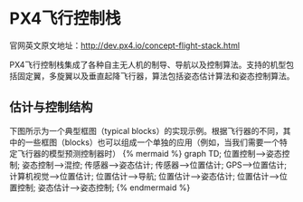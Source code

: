 # PX4飞行控制栈
官网英文原文地址：http://dev.px4.io/concept-flight-stack.html

PX4飞行控制栈集成了各种自主无人机的制导、导航以及控制算法。支持的机型包括固定翼，多旋翼以及垂直起降飞行器，算法包括姿态估计算法和姿态控制算法。

## **估计与控制结构**

下图所示为一个典型框图（typical blocks）的实现示例。根据飞行器的不同，其中的一些框图（blocks）也可以组成一个单独的应用（例如，当我们需要一个特定飞行器的模型预测控制器时）
{% mermaid %}
graph TD;
  位置控制-->姿态控制;
  姿态控制-->混控;
  传感器-->姿态估计;
  传感器-->位置估计;
  GPS-->位置估计;
  计算机视觉-->位置估计;
  位置估计-->导航;
  位置估计-->姿态估计;
  位置估计-->位置控制;
  姿态估计-->姿态控制;
{% endmermaid %}